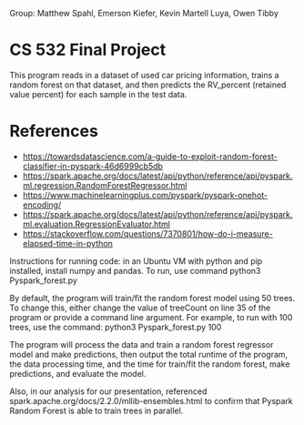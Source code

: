 Group: Matthew Spahl, Emerson Kiefer, Kevin Martell Luya, Owen Tibby
# CS 532 Final Project

This program reads in a dataset of used car pricing information, trains a random forest on that dataset, and then predicts the RV_percent (retained value percent) for each sample in the test data.


# References
- https://towardsdatascience.com/a-guide-to-exploit-random-forest-classifier-in-pyspark-46d6999cb5db
- https://spark.apache.org/docs/latest/api/python/reference/api/pyspark.ml.regression.RandomForestRegressor.html
- https://www.machinelearningplus.com/pyspark/pyspark-onehot-encoding/
- https://spark.apache.org/docs/latest/api/python/reference/api/pyspark.ml.evaluation.RegressionEvaluator.html
- https://stackoverflow.com/questions/7370801/how-do-i-measure-elapsed-time-in-python

Instructions for running code: in an Ubuntu VM with python and pip installed, install numpy and pandas.
To run, use command python3 Pyspark_forest.py

By default, the program will train/fit the random forest model using 50 trees. To change this, either change
the value of treeCount on line 35 of the program or provide a command line argument. For example, to run with
100 trees, use the command:
python3 Pyspark_forest.py 100

The program will process the data and train a random forest regressor model and make predictions, then output
the total runtime of the program, the data processing time, and the time for train/fit the random forest,
make predictions, and evaluate the model.

Also, in our analysis for our presentation, referenced spark.apache.org/docs/2.2.0/mllib-ensembles.html to 
confirm that Pyspark Random Forest is able to train trees in parallel.

